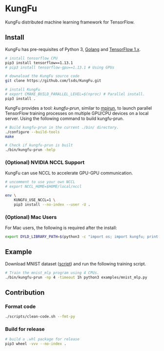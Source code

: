 # KungFu

KungFu distributed machine learning framework for TensorFlow.

## Install

KungFu has pre-requisites of Python 3, [Golang](https://golang.org/dl/) and [TensorFlow 1.x](https://www.tensorflow.org/install/pip#older-versions-of-tensorflow).

```bash
# install tensorflow CPU
pip3 install tensorflow==1.13.1
# pip3 install tensorflow-gpu==1.13.1 # Using GPUs

# downaload the KungFu source code
git clone https://github.com/lsds/KungFu.git

# install KungFu
# export CMAKE_BUILD_PARALLEL_LEVEL=$(nproc) # Parallel install.
pip3 install .
```

KungFu provides a tool: *kungfu-prun*, similar to [mpirun](https://horovod.readthedocs.io/en/latest/mpirun.html), to launch parallel TensorFlow training processes on multiple GPU/CPU devices on a local server.
Using the following command to build kungfu-prun.

```bash
# Build kungfu-prun in the current ./bin/ directory.
./configure --build-tools
make

# Check if kungfu-prun is built
./bin/kungfu-prun -help
```

### (Optional) NVIDIA NCCL Support

KungFu can use NCCL to accelerate GPU-GPU communication.

```bash
# uncomment to use your own NCCL
# export NCCL_HOME=$HOME/local/nccl

env \
    KUNGFU_USE_NCCL=1 \
    pip3 install --no-index --user -U .
```

### (Optional) Mac Users

For Mac users, the following is required after the install:

```bash
export DYLD_LIBRARY_PATH=$(python3 -c "import os; import kungfu; print(os.path.dirname(kungfu.__file__))")
```

## Example

Download MNIST dataset ([script](scripts/download-mnist.sh)) and run the following training script.

```bash
# Train the mnist_mlp program using 4 CPUs.
./bin/kungfu-prun -np 4 -timeout 1h python3 examples/mnist_mlp.py
```

## Contribution

### Format code

```bash
./scripts/clean-code.sh --fmt-py
```

### Build for release

```bash
# build a .whl package for release
pip3 wheel -vvv --no-index .
```
